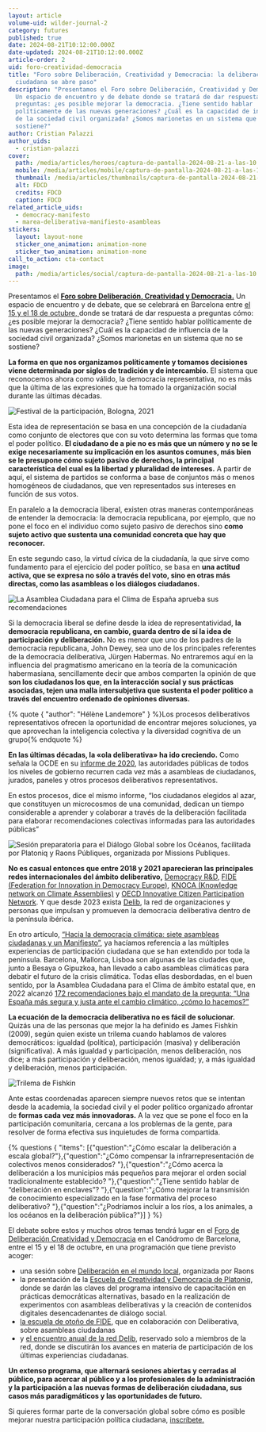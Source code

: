 ```yaml
---
layout: article
volume-uid: wilder-journal-2
category: futures
published: true
date: 2024-08-21T10:12:00.000Z
date-updated: 2024-08-21T10:12:00.000Z
article-order: 2
uid: foro-creatividad-democracia
title: "Foro sobre Deliberación, Creatividad y Democracia: la deliberación
  ciudadana se abre paso"
description: "Presentamos el Foro sobre Deliberación, Creatividad y Democracia.
  Un espacio de encuentro y de debate donde se tratará de dar respuesta a varias
  preguntas: ¿es posible mejorar la democracia. ¿Tiene sentido hablar
  políticamente de las nuevas generaciones? ¿Cuál es la capacidad de influencia
  de la sociedad civil organizada? ¿Somos marionetas en un sistema que no se
  sostiene?"
author: Cristian Palazzi
author_uids:
  - cristian-palazzi
cover:
  path: /media/articles/heroes/captura-de-pantalla-2024-08-21-a-las-10.12.27.png
  mobile: /media/articles/mobile/captura-de-pantalla-2024-08-21-a-las-10.12.27.png
  thumbnail: /media/articles/thumbnails/captura-de-pantalla-2024-08-21-a-las-10.12.27.png
  alt: FDCD
  credits: FDCD
  caption: FDCD
related_article_uids:
  - democracy-manifesto
  - marea-deliberativa-manifiesto-asambleas
stickers:
  layout: layout-none
  sticker_one_animation: animation-none
  sticker_two_animation: animation-none
call_to_action: cta-contact
image:
  path: /media/articles/social/captura-de-pantalla-2024-08-21-a-las-10.12.27.png
---
```

Presentamos el **[Foro sobre Deliberación, Creatividad y Democracia.](https://openspaces.platoniq.net/conferences/FDCD)** Un espacio de encuentro y de debate, que se celebrará en Barcelona entre [el 15 y el 18 de octubre, ](https://openspaces.platoniq.net/conferences/FDCD)donde se tratará de dar respuesta a preguntas cómo: ¿es posible mejorar la democracia? ¿Tiene sentido hablar políticamente de las nuevas generaciones? ¿Cuál es la capacidad de influencia de la sociedad civil organizada? ¿Somos marionetas en un sistema que no se sostiene?

**La forma en que nos organizamos políticamente y tomamos decisiones viene determinada por siglos de tradición y de intercambio.** El sistema que reconocemos ahora como válido, la democracia representativa, no es más que la última de las expresiones que ha tomado la organización social durante las últimas décadas.  

![Festival de la participación, Bologna, 2021](/media/photo_2024-08-20_16-46-28.jpg "Festival de la participación, Bologna, 2021")

Esta idea de representación se basa en una concepción de la ciudadanía como conjunto de electores que con su voto determina las formas que toma el poder político. **El ciudadano de a pie no es más que un número y no se le exige necesariamente su implicación en los asuntos comunes, más bien se le presupone cómo sujeto pasivo de derechos, la principal característica del cual es la libertad y pluralidad de intereses.** A partir de aquí, el sistema de partidos se conforma a base de conjuntos más o menos homogéneos de ciudadanos, que ven representados sus intereses en función de sus votos.

En paralelo a la democracia liberal, existen otras maneras contemporáneas de entender la democracia: la democracia republicana, por ejemplo, que no pone el foco en el individuo como sujeto pasivo de derechos sino **como sujeto activo que sustenta una comunidad concreta que hay que reconocer.**

En este segundo caso, la virtud cívica de la ciudadanía, la que sirve como fundamento para el ejercicio del poder político, se basa en **una actitud activa, que se expresa no sólo a través del voto, sino en otras más directas, como las asambleas o los diálogos ciudadanos.**

![La Asamblea Ciudadana para el Clima de España aprueba sus recomendaciones](/media/captura-de-pantalla-2022-05-26-a-las-16.58.28.webp "La Asamblea Ciudadana para el Clima de España aprueba sus recomendaciones")

Si la democracia liberal se define desde la idea de representatividad, **la democracia republicana, en cambio, guarda dentro de sí la idea de participación y deliberación.** No es menor que uno de los padres de la democracia republicana, John Dewey, sea uno de los principales referentes de la democracia deliberativa, Jürgen Habermas. No entraremos aquí en la influencia del pragmatismo americano en la teoría de la comunicación habermasiana, sencillamente decir que ambos comparten la opinión de que **son los ciudadanos los que, en la interacción social y sus prácticas asociadas, tejen una malla intersubjetiva que sustenta el poder político a través del encuentro ordenado de opiniones diversas.** 

{% quote { "author": "Hélène Landemore" } %}Los procesos deliberativos representativos ofrecen la oportunidad de encontrar mejores soluciones, ya que aprovechan la inteligencia colectiva y la diversidad cognitiva de un grupo{% endquote %}

**En las últimas décadas, la «ola deliberativa» ha ido creciendo.** Como señala la OCDE en su [informe de 2020](https://www.oecd-ilibrary.org/governance/innovative-citizen-participation-and-new-democratic-institutions_339306da-en), las autoridades públicas de todos los niveles de gobierno recurren cada vez más a asambleas de ciudadanos, jurados, paneles y otros procesos deliberativos representativos. 

En estos procesos, dice el mismo informe, “los ciudadanos elegidos al azar, que constituyen un microcosmos de una comunidad, dedican un tiempo considerable a aprender y colaborar a través de la deliberación facilitada para elaborar recomendaciones colectivas informadas para las autoridades públicas” 

![Sesión preparatoria para el Diálogo Global sobre los Océanos, facilitada por Platoniq y Raons Públiques, organizada por Missions Publiques.](/media/photo_2024-08-20_16-57-29.jpg "Sesión preparatoria para el Diálogo Global sobre los Océanos, facilitada por Platoniq y Raons Públiques, organizada por Missions Publiques.")

**No es casual entonces que entre 2018 y 2021 aparecieran las principales redes internacionales del ámbito deliberativo,** [Democracy R&D](https://democracyrd.org/), [FIDE (Federation for Innovation in Democracy Europe)](https://www.fide.eu/), [KNOCA (Knowledge network on Climate Assemblies)](https://knoca.eu/) y [OECD Innovative Citizen Participation Network](https://www.oecd.org/governance/innovative-citizen-participation/). Y que desde 2023 exista [Delib](https://delibrede.net/), la red de organizaciones y personas que impulsan y promueven la democracia deliberativa dentro de la península ibérica.

En otro artículo, [“Hacia la democracia climática: siete asambleas ciudadanas y un Manifiesto”](https://journal.platoniq.net/es/wilder-journal-2/futures/marea-deliberativa-manifiesto-asambleas/), ya hacíamos referencia a las múltiples experiencias de participación ciudadana que se han extendido por toda la península. Barcelona, Mallorca, Lisboa son algunas de las ciudades que, junto a Besaya o Gipuzkoa, han llevado a cabo asambleas climáticas para debatir el futuro de la crisis climática. Todas ellas desbordadas, en el buen sentido, por la Asamblea Ciudadana para el Clima de ámbito estatal que, en 2022 alcanzó [172 recomendaciones bajo el mandato de la pregunta: “Una España más segura y justa ante el cambio climático, ¿cómo lo hacemos?”](https://asambleaciudadanadelcambioclimatico.es/wp-content/uploads/2022/06/Informe-recomendaciones-Asamblea-Ciudadana-Clima_ESP.pdf)

**La ecuación de la democracia deliberativa no es fácil de solucionar.** Quizás una de las personas que mejor la ha definido es James Fishkin (2009), según quien existe un trilema cuando hablamos de valores democráticos: igualdad (política), participación (masiva) y deliberación (significativa). A más igualdad y participación, menos deliberación, nos dice; a más participación y deliberación, menos igualdad; y, a más igualdad y deliberación, menos participación. 

![Trilema de Fishkin](/media/fishkin_trilemma.jpg "Trilema de Fishkin")

Ante estas coordenadas aparecen siempre nuevos retos que se intentan desde la academia, la sociedad civil y el poder político organizado afrontar de **formas cada vez más innovadoras.** A la vez que se pone el foco en la participación comunitaria, cercana a los problemas de la gente, para resolver de forma efectiva sus inquietudes de forma compartida.

{% questions { "items": [{"question":"¿Cómo escalar la deliberación a escala global?"},{"question":"¿Cómo compensar la infrarrepresentación de colectivos menos considerados? "},{"question":"¿Cómo acerca la deliberación a los municipios más pequeños para mejorar el orden social tradicionalmente establecido? "},{"question":"¿Tiene sentido hablar de “deliberación en enclaves”? "},{"question":"¿Cómo mejorar la transmisión de conocimiento especializado en la fase formativa del proceso deliberativo? "},{"question":"¿Podríamos incluir a los ríos, a los animales, a los océanos en la deliberación pública?"}] } %}

El debate sobre estos y muchos otros temas tendrá lugar en el [Foro de Deliberación Creatividad y Democracia](https://openspaces.platoniq.net/conferences/FDCD) en el Canódromo de Barcelona, entre el 15 y el 18 de octubre, en una programación que tiene previsto acoger:

* una sesión sobre [Deliberación en el mundo local](https://openspaces.platoniq.net/conferences/FDCD/f/420/meetings/196), organizada por Raons
* la presentación de la [Escuela de Creatividad y Democracia de Platoniq](https://openspaces.platoniq.net/conferences/FDCD/f/420/meetings/200), donde se darán las claves del programa intensivo de capacitación en prácticas democráticas alternativas, basado en la realización de experimentos con asambleas deliberativas y la creación de contenidos digitales desencadenantes de diálogo social.
* [la escuela de otoño de FIDE](https://openspaces.platoniq.net/conferences/FDCD/f/420/meetings/195), que en colaboración con Deliberativa, sobre asambleas ciudadanas
* y [el encuentro anual de la red Delib](https://openspaces.platoniq.net/conferences/FDCD/f/420/meetings/197), reservado solo a miembros de la red, donde se discutirán los avances en materia de participación de los últimas experiencias ciudadanas.

**Un extenso programa, que alternará sesiones abiertas y cerradas al público, para acercar al público y a los profesionales de la administración y la participación a las nuevas formas de deliberación ciudadana, sus casos más paradigmáticos y las oportunidades de futuro.**

Si quieres formar parte de la conversación global sobre cómo es posible mejorar nuestra participación política ciudadana, [inscríbete.](https://openspaces.platoniq.net/conferences/FDCD)
